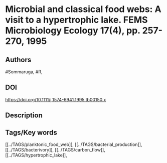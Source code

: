 # Microbial and classical food webs: A visit to a hypertrophic lake. FEMS Microbiology Ecology 17(4), pp. 257-270, 1995
## Authors
#Sommaruga, #R, 
## DOI
 https://doi.org/10.1111/j.1574-6941.1995.tb00150.x
## Description

## Tags/Key words
[[../TAGS/planktonic_food_web]], [[../TAGS/bacterial_production]], [[../TAGS/bacterivory]], [[../TAGS/carbon_flow]], [[../TAGS/hypertrophic_lake]], 